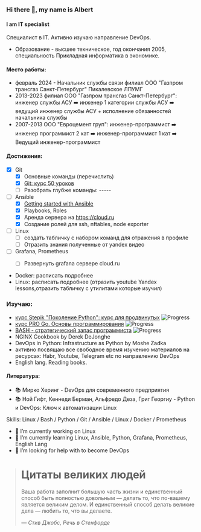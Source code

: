 ### Hi there 👋, my name is Albert
#### I am IT specialist

Специалист в IT. Активно изучаю направление DevOps. 
- Образование - высшее техническое, год окончания 2005, специальность Прикладная информатика в экономике.

#### Место работы:
- февраль 2024 - Начальник службы связи филиал ООО "Газпром трансгаз Санкт-Петербург" Пикалевское ЛПУМГ
- 2013-2023 филиал ООО "Газпром трансгаз Санкт-Петербург":
инженер службы АСУ ➡️ инженер 1 категории службы АСУ ➡️ ведущий инженер службы АСУ + исполнение обязанностей начальника службы
- 2007-2013 ООО "Евроцемент груп":
инженер-программист ➡️ инженер программист 2 кат ➡️ инженер-программист 1 кат ➡️ Ведущий инженер-программист


#### Достижения:

- [x] Git
  - [x] Основные команды (перечислить)
  - [x] [Git: курс 50 уроков](https://www.youtube.com/playlist?list=PLDyvV36pndZFHXjXuwA_NywNrVQO0aQqb)
  - [ ] Разобрать глубже команды: -----
- [ ] Ansible
  - [x] [Getting started with Ansible](https://www.youtube.com/playlist?list=PLT98CRl2KxKEUHie1m24-wkyHpEsa4Y70)
  - [x] Playbooks, Roles
  - [x] Аренда сервера на https://cloud.ru
  - [x] Создание ролей для ssh, nftables, node exporter
- [ ] Linux
  - [ ] создать табличку с набором команд для отражения в профиле
  - [ ] Отразить знания полученные от yandex видео
- [ ] Grafana, Prometheus
  - [ ] Развернуть grafana сервере cloud.ru   

  
- Docker: расписать подробнее
- Linux: расписать подробнее (отразить youtube Yandex lessons,отразить табличку с утилитами которые изучил)

### Изучаю:
- [курс Stepik "Поколение Python": курс для продвинутых](https://github.com/AlbLatypov/python_advanced.git) ![Progress](https://progress-bar.dev/35)
- [курс PRO Go. Основы программирования](https://stepik.org/158385) ![Progress](https://progress-bar.dev/60)
- [BASH - стратегический запас программиста](https://stepik.org/158385) ![Progress](https://progress-bar.dev/25)
- NGINX Cookbook by Derek DeJonghe
- DevOps in Python: Infrastructure as Python by Moshe Zadka
- активно посвящаю все свободное время изучению материалов на ресурсах: Habr, Youtube, Telegram etc по направлению DevOps
- English lang. Reading books.

#### Литература:
- 📚 Мирко Херинг - DevOps для современного предприятия
- 📚 Ной Гифт, Кеннеди Берман, Альфредо Деза, Григ Георгиу - Python и DevOps: Ключ к автоматизации Linux

Skills: Linux / Bash / Python / Git / Ansible / Linux / Docker / Prometheus

- 🔭 I’m currently working on Linux 
- 🌱 I’m currently learning Linux, Ansible, Python, Grafana, Prometheus, English Lang
- 🤔 I’m looking for help with to become DevOps

> # Цитаты великих людей
> Ваша работа заполнит большую часть жизни и единственный способ быть
> полностью довольным — делать то, что по-вашему является великим делом.
> И единственный способ делать великие дела — любить то, что вы делаете.
>
> *— Стив Джобс, Речь в Стенфорде*


<!--
**AlbLatypov/AlbLatypov** is a ✨ _special_ ✨ repository because its `README.md` (this file) appears on your GitHub profile.

Here are some ideas to get you started:

- 🔭 I’m currently working on ...
- 🌱 I’m currently learning ...
- 👯 I’m looking to collaborate on ...
- 🤔 I’m looking for help with ...
- 💬 Ask me about ...
- 📫 How to reach me: ...
- 😄 Pronouns: ...
- ⚡ Fun fact: ...
-->





